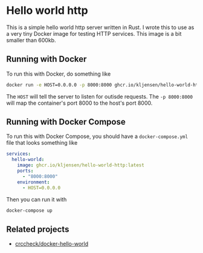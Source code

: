 # Hello world http

This is a simple hello world http server written in Rust.
I wrote this to use as a very tiny Docker image for testing
HTTP services. This image is a bit smaller than 600kb.

## Running with Docker

To run this with Docker, do something like

```sh
docker run -e HOST=0.0.0.0 -p 8000:8000 ghcr.io/kljensen/hello-world-http:latest
```

The `HOST` will tell the server to listen for outisde
requests. The `-p 8000:8000` will map the container's
port 8000 to the host's port 8000.

## Running with Docker Compose

To run this with Docker Compose, you should have a 
`docker-compose.yml` file that looks something like

```yaml
services:
  hello-world:
    image: ghcr.io/kljensen/hello-world-http:latest
    ports:
      - "8000:8000"
    environment:
      - HOST=0.0.0.0
```

Then you can run it with

```sh
docker-compose up
```

## Related projects

- [crccheck/docker-hello-world](https://github.com/crccheck/docker-hello-world)